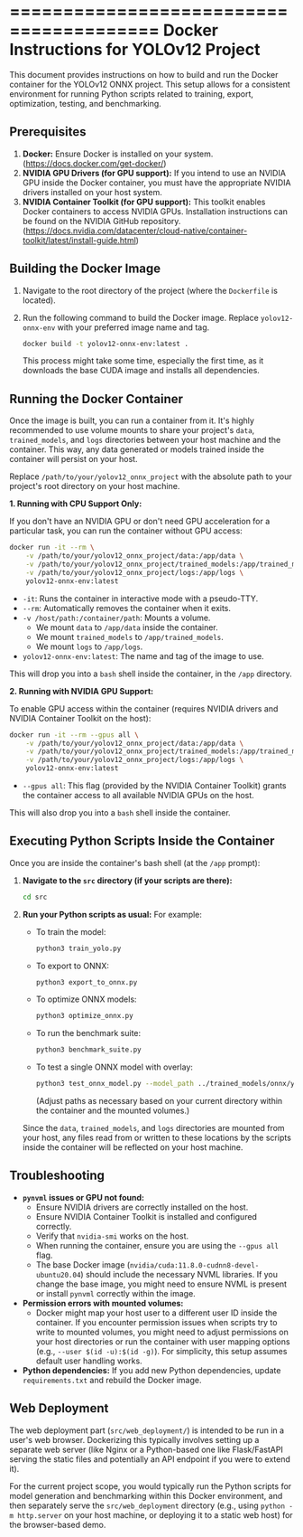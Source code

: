 ========================================
Docker Instructions for YOLOv12 Project
========================================

This document provides instructions on how to build and run the Docker container
for the YOLOv12 ONNX project. This setup allows for a consistent environment
for running Python scripts related to training, export, optimization, testing,
and benchmarking.

Prerequisites
-------------
1.  **Docker:** Ensure Docker is installed on your system.
    (https://docs.docker.com/get-docker/)
2.  **NVIDIA GPU Drivers (for GPU support):** If you intend to use an NVIDIA GPU
    inside the Docker container, you must have the appropriate NVIDIA drivers
    installed on your host system.
3.  **NVIDIA Container Toolkit (for GPU support):** This toolkit enables Docker
    containers to access NVIDIA GPUs. Installation instructions can be found
    on the NVIDIA GitHub repository.
    (https://docs.nvidia.com/datacenter/cloud-native/container-toolkit/latest/install-guide.html)

Building the Docker Image
-------------------------
1.  Navigate to the root directory of the project (where the `Dockerfile` is located).
2.  Run the following command to build the Docker image. Replace `yolov12-onnx-env`
    with your preferred image name and tag.

    ```bash
    docker build -t yolov12-onnx-env:latest .
    ```

    This process might take some time, especially the first time, as it downloads
    the base CUDA image and installs all dependencies.

Running the Docker Container
----------------------------
Once the image is built, you can run a container from it. It's highly recommended
to use volume mounts to share your project's `data`, `trained_models`, and `logs`
directories between your host machine and the container. This way, any data
generated or models trained inside the container will persist on your host.

Replace `/path/to/your/yolov12_onnx_project` with the absolute path to your
project's root directory on your host machine.

**1. Running with CPU Support Only:**

   If you don't have an NVIDIA GPU or don't need GPU acceleration for a particular
   task, you can run the container without GPU access:

   ```bash
   docker run -it --rm \
       -v /path/to/your/yolov12_onnx_project/data:/app/data \
       -v /path/to/your/yolov12_onnx_project/trained_models:/app/trained_models \
       -v /path/to/your/yolov12_onnx_project/logs:/app/logs \
       yolov12-onnx-env:latest
   ```

   * `-it`: Runs the container in interactive mode with a pseudo-TTY.
   * `--rm`: Automatically removes the container when it exits.
   * `-v /host/path:/container/path`: Mounts a volume.
     * We mount `data` to `/app/data` inside the container.
     * We mount `trained_models` to `/app/trained_models`.
     * We mount `logs` to `/app/logs`.
   * `yolov12-onnx-env:latest`: The name and tag of the image to use.

   This will drop you into a `bash` shell inside the container, in the `/app` directory.

**2. Running with NVIDIA GPU Support:**

   To enable GPU access within the container (requires NVIDIA drivers and NVIDIA
   Container Toolkit on the host):

   ```bash
   docker run -it --rm --gpus all \
       -v /path/to/your/yolov12_onnx_project/data:/app/data \
       -v /path/to/your/yolov12_onnx_project/trained_models:/app/trained_models \
       -v /path/to/your/yolov12_onnx_project/logs:/app/logs \
       yolov12-onnx-env:latest
   ```

   * `--gpus all`: This flag (provided by the NVIDIA Container Toolkit) grants the
     container access to all available NVIDIA GPUs on the host.

   This will also drop you into a `bash` shell inside the container.

Executing Python Scripts Inside the Container
---------------------------------------------
Once you are inside the container's bash shell (at the `/app` prompt):

1.  **Navigate to the `src` directory (if your scripts are there):**
    ```bash
    cd src
    ```

2.  **Run your Python scripts as usual:**
    For example:
    * To train the model:
        ```bash
        python3 train_yolo.py
        ```
    * To export to ONNX:
        ```bash
        python3 export_to_onnx.py
        ```
    * To optimize ONNX models:
        ```bash
        python3 optimize_onnx.py
        ```
    * To run the benchmark suite:
        ```bash
        python3 benchmark_suite.py
        ```
    * To test a single ONNX model with overlay:
        ```bash
        python3 test_onnx_model.py --model_path ../trained_models/onnx/yolov12_coco.onnx --image_path ../data/test_images/your_image.jpg --output_image_path ../data/test_images/output_docker_test.jpg
        ```
        (Adjust paths as necessary based on your current directory within the container and the mounted volumes.)

    Since the `data`, `trained_models`, and `logs` directories are mounted from your
    host, any files read from or written to these locations by the scripts inside
    the container will be reflected on your host machine.

Troubleshooting
---------------
* **`pynvml` issues or GPU not found:**
    * Ensure NVIDIA drivers are correctly installed on the host.
    * Ensure NVIDIA Container Toolkit is installed and configured correctly.
    * Verify that `nvidia-smi` works on the host.
    * When running the container, ensure you are using the `--gpus all` flag.
    * The base Docker image (`nvidia/cuda:11.8.0-cudnn8-devel-ubuntu20.04`) should
        include the necessary NVML libraries. If you change the base image, you might
        need to ensure NVML is present or install `pynvml` correctly within the image.
* **Permission errors with mounted volumes:**
    * Docker might map your host user to a different user ID inside the container.
        If you encounter permission issues when scripts try to write to mounted
        volumes, you might need to adjust permissions on your host directories or
        run the container with user mapping options (e.g., `--user $(id -u):$(id -g)`).
        For simplicity, this setup assumes default user handling works.
* **Python dependencies:** If you add new Python dependencies, update `requirements.txt`
    and rebuild the Docker image.

Web Deployment
--------------
The web deployment part (`src/web_deployment/`) is intended to be run in a user's
web browser. Dockerizing this typically involves setting up a separate web server
(like Nginx or a Python-based one like Flask/FastAPI serving the static files
and potentially an API endpoint if you were to extend it).

For the current project scope, you would typically run the Python scripts for model
generation and benchmarking within this Docker environment, and then separately
serve the `src/web_deployment` directory (e.g., using `python -m http.server`
on your host machine, or deploying it to a static web host) for the browser-based
demo.
